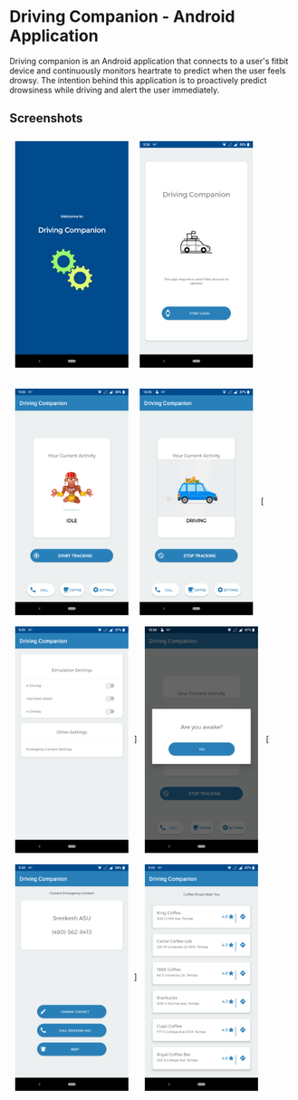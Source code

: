 # Driving Companion - Android Application

Driving companion is an Android application that connects to a user's fitbit device and continuously monitors heartrate to predict when the user feels drowsy. The intention behind this application is to proactively predict drowsiness while driving and alert the user immediately.

## Screenshots
[<img src="/images/splash_screen.png" align="left"
width="200" hspace="10" vspace="10">](/images/splash_screen.png)
[<img src="/images/login_screen.png" align="center"
width="200" hspace="10" vspace="10">](/images/login_screen.png)
<br><br>
[<img src="/images/home_idle.png" align="left"
width="200" hspace="10" vspace="10">](/images/home_idle.png)
[<img src="/images/home_driving.png" align="center"
width="200" hspace="10" vspace="10">](/images/home_driving.png)
[<br>]
[<img src="/images/settings_screen.png" align="left"
width="200" hspace="10" vspace="10">](/images/settings_screen.png)
[<img src="/images/alarm_screen.png" align="center"
width="200" hspace="10" vspace="10">](/images/alarm_screen.png)
[<br>]
[<img src="/images/contact_screen.png" align="left"
width="200" hspace="10" vspace="10">](/images/contact_screen.png)
[<img src="/images/places_screen.png" align="center"
width="200" hspace="10" vspace="10">](/images/places_screen.png)

